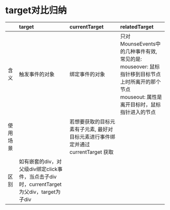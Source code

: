 # target对比归纳

|   |   target  |   currentTarget   |   relatedTarget   |
|:---|:---|:---|:---|
|   含义  |   触发事件的对象 |   绑定事件的对象 |   只对MounseEvents中的几种事件有效, 常见的是: <br> mouseover: 鼠标指针移到目标节点上时所离开的那个节点 <br> mouseout: 属性是离开目标时，鼠标指针进入的节点    |
|   使用场景    |       | 若想要获取的目标元素有子元素, 最好对目标元素进行事件绑定并通过 currentTarget 获取 |   |
|   区别  |   如有嵌套的div，对父级div绑定click事件，当点击子div时，currentTarget为父div，target为子div    |   |   |
